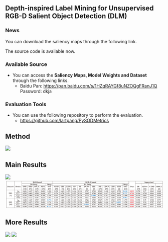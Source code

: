 ## Depth-inspired Label Mining for Unsupervised RGB-D Salient Object Detection (DLM)

### News
You can download the saliency maps through the following link.

The source code is available now.

### Available Source
- You can access the **Saliency Maps, Model Weights and Dataset** through the following links.
    - Baidu Pan: <https://pan.baidu.com/s/1HZqRAYGf8uNZOQgFRanJ1Q> Password: dkja

### Evaluation Tools
- You can use the following repository to perform the evaluation.
    - https://github.com/lartpang/PySODMetrics

## Method
![](./assets/method.png)
## Main Results
![](./assets/main_results.png)
![](./assets/other_results.png)

## More Results
![](./assets/main_visual_results.png)
![](./assets/other_visual_results.png)
